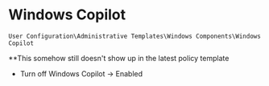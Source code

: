 # Windows Copilot

`User Configuration\Administrative Templates\Windows Components\Windows Copilot`

**This somehow still doesn't show up in the latest policy template

- Turn off Windows Copilot -> Enabled